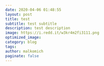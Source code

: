 ```yaml
---
date: 2020-04-06 01:48:55
layout: post
title: test
subtitle: test subtitle
description: test description
image: https://i.redd.it/w3kr4m2fi3111.png
optimized_image:
category: blog
tags:
author: malkomich
paginate: false
---
```

